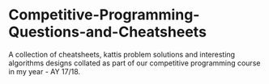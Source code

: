 # Competitive-Programming-Questions-and-Cheatsheets
A collection of cheatsheets, kattis problem solutions and interesting algorithms designs collated as part of our competitive programming course in my year - AY 17/18.
